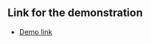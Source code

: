 ## Link for the demonstration
- [Demo link](https://www.linkedin.com/posts/rohith-v-824820184_java-springframework-springboot-activity-6753616947985952768-lRk_)
